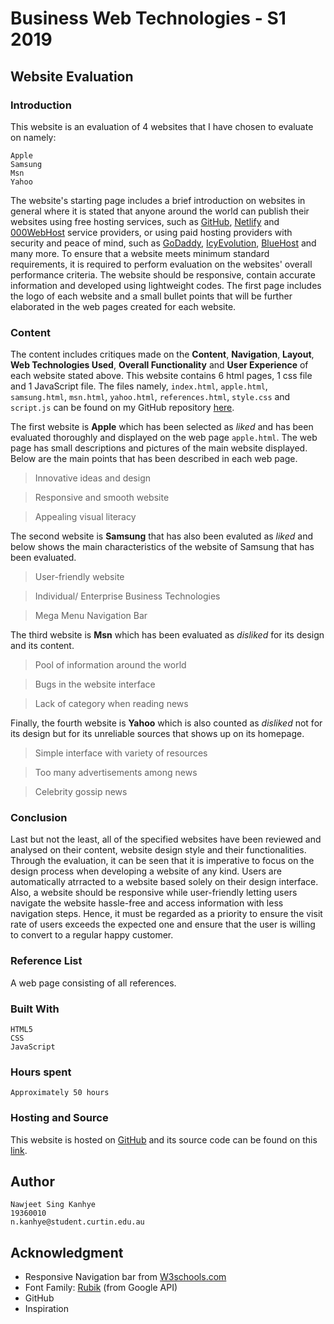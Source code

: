 # Business Web Technologies - S1 2019

## Website Evaluation

### Introduction

This website is an evaluation of 4 websites that I have chosen to evaluate on namely:

```
Apple
Samsung
Msn
Yahoo
```

The website's starting page includes a brief introduction on websites in general where it is stated that anyone around the world can publish their websites using free hosting services, such as [GitHub](https://github.com), [Netlify](https://www.netlify.com) and [000WebHost](https://www.000webhost.com) service providers, or using paid hosting providers with security and peace of mind, such as [GoDaddy](https://au.godaddy.com), [IcyEvolution](https://www.icyevolution.com), [BlueHost](https://www.bluehost.com) and many more. To ensure that a website meets minimum standard requirements, it is required to perform evaluation on the websites' overall performance criteria. The website should be responsive, contain accurate information and developed using lightweight codes. The first page includes the logo of each website and a small bullet points that will be further elaborated in the web pages created for each website.

### Content

The content includes critiques made on the **Content**, **Navigation**, **Layout**, **Web Technologies Used**, **Overall Functionality** and **User Experience** of each website stated above. This website contains 6 html pages, 1 css file and 1 JavaScript file. The files namely, `index.html`, `apple.html`, `samsung.html`, `msn.html`, `yahoo.html`, `references.html`, `style.css` and `script.js` can be found on my GitHub repository [here](https://github.com/nawjeet/bwt1).

The first website is **Apple** which has been selected as _liked_ and has been evaluated thoroughly and displayed on the web page `apple.html`. The web page has small descriptions and pictures of the main website displayed. Below are the main points that has been described in each web page.

> Innovative ideas and design

> Responsive and smooth website

> Appealing visual literacy


The second website is **Samsung** that has also been evaluted as _liked_ and below shows the main characteristics of the website of Samsung that has been evaluated. 

> User-friendly website

> Individual/ Enterprise Business Technologies

> Mega Menu Navigation Bar

The third website is **Msn** which has been evaluated as _disliked_ for its design and its content.

> Pool of information around the world

> Bugs in the website interface

> Lack of category when reading news

Finally, the fourth website is **Yahoo** which is also counted as _disliked_ not for its design but for its unreliable sources that shows up on its homepage.

> Simple interface with variety of resources

> Too many advertisements among news

> Celebrity gossip news

### Conclusion

Last but not the least, all of the specified websites have been reviewed and analysed on their content, website design style and their functionalities. Through the evaluation, it can be seen that it is imperative to focus on the design process when developing a website of any kind. Users are automatically atrracted to a website based solely on their design interface. Also, a website should be responsive while user-friendly letting users navigate the website hassle-free and access information with less navigation steps. Hence, it must be regarded as a priority to ensure the visit rate of users exceeds the expected one and ensure that the user is willing to convert to a regular happy customer.

### Reference List

A web page consisting of all references.

### Built With

```
HTML5
CSS
JavaScript
```

### Hours spent

```
Approximately 50 hours
```


### Hosting and Source

This website is hosted on [GitHub](https://github.com) and its source code can be found on this [link](https://github.com/nawjeet/bwt1).

## Author

```
Nawjeet Sing Kanhye
19360010
n.kanhye@student.curtin.edu.au
```
## Acknowledgment

* Responsive Navigation bar from [W3schools.com](https://www.w3schools.com/html/html_responsive.asp)
* Font Family: [Rubik](https://google-webfonts-helper.herokuapp.com/fonts/rubik?subsets=latin) (from Google API)
* GitHub
* Inspiration

